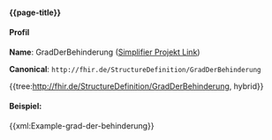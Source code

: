 #### {{page-title}}

#### Profil

**Name**: GradDerBehinderung ([Simplifier Projekt Link](https://simplifier.net/resolve?canonical=http://fhir.de/StructureDefinition/GradDerBehinderung&scope=de.basisprofil.r4@1.5.0))

**Canonical**: `http://fhir.de/StructureDefinition/GradDerBehinderung`

{{tree:http://fhir.de/StructureDefinition/GradDerBehinderung, hybrid}}

#### Beispiel:
{{xml:Example-grad-der-behinderung}}